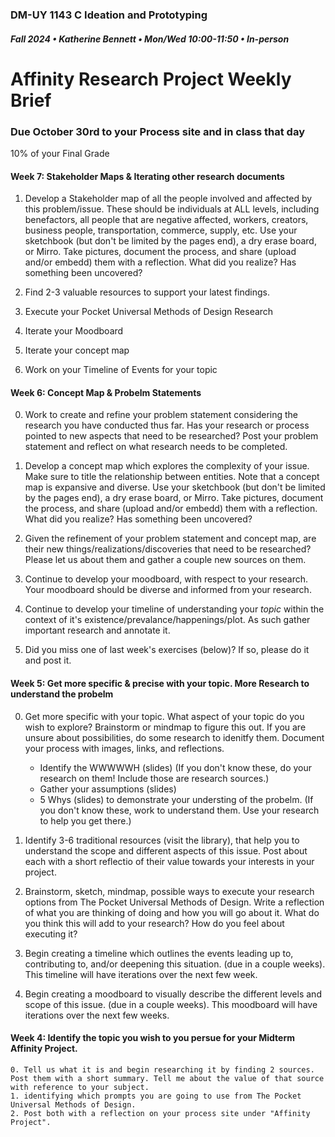 ### DM-UY 1143 C Ideation and Prototyping
##### Fall 2024 • Katherine Bennett • Mon/Wed 10:00-11:50 • In-person

# Affinity Research Project Weekly Brief

### Due October 30rd to your Process site and in class that day

10% of your Final Grade

#### Week 7: Stakeholder Maps & Iterating other research documents

1. Develop a Stakeholder map of all the people involved and affected by this problem/issue. These should be individuals at ALL levels, including benefactors, all people that are negative affected, workers, creators, business people, transportation, commerce, supply, etc. Use your sketchbook (but don't be limited by the pages end), a dry erase board, or Mirro. Take pictures, document the process, and share (upload and/or embedd) them with a reflection. What did you realize? Has something been uncovered?

2. Find 2-3 valuable resources to support your latest findings. 

3. Execute your Pocket Universal Methods of Design Research

4. Iterate your Moodboard

5. Iterate your concept map

6. Work on your Timeline of Events for your topic



#### Week 6: Concept Map & Probelm Statements

00. Work to create and refine your problem statement considering the research you have conducted thus far. Has your research or process pointed to new aspects that need to be researched? Post your problem statement and reflect on what research needs to be completed.

0. Develop a concept map which explores the complexity of your issue. Make sure to title the relationship between entities. Note that a concept map is expansive and diverse. Use your sketchbook (but don't be limited by the pages end), a dry erase board, or Mirro. Take pictures, document the process, and share (upload and/or embedd) them with a reflection. What did you realize? Has something been uncovered?

1. Given the refinement of your problem statement and concept map, are their new things/realizations/discoveries that need to be researched? Please let us about them and gather a couple new sources on them.

2. Continue to develop your moodboard, with respect to your research. Your moodboard should be diverse and informed from your research.

3. Continue to develop your timeline of understanding your *topic* within the context of it's existence/prevalance/happenings/plot. As such gather important research and annotate it.

4. Did you miss one of last week's exercises (below)? If so, please do it and post it.



#### Week 5: Get more specific & precise with your topic. More Research to understand the probelm

0. Get more specific with your topic. What aspect of your topic do you wish to explore? Brainstorm or mindmap to figure this out. If you are unsure about possibilities, do some research to idenitfy them. Document your process with images, links, and reflections.
	- Identify the WWWWWH (slides) (If you don't know these, do your research on them! Include those are research sources.)
	- Gather your assumptions (slides)
	- 5 Whys (slides) to demonstrate your understing of the probelm. (If you don't know these, work to understand them. Use your research to help you get there.)

1. Identify 3-6 traditional resources (visit the library), that help you to understand the scope and different aspects of this issue. Post about each with a short reflectio of their value towards your interests in your project. 

2. Brainstorm, sketch, mindmap, possible ways to execute your research options from The Pocket Universal Methods of Design. Write a reflection of what you are thinking of doing and how you will go about it. What do you think this will add to your research? How do you feel about executing it?

3. Begin creating a timeline which outlines the events leading up to, contributing to, and/or deepening this situation. (due in a couple weeks). This timeline will have iterations over the next few week.

4. Begin creating a moodboard to visually describe the different levels and scope of this issue. (due in a couple weeks). This moodboard will have iterations over the next few weeks.

#### Week 4: Identify the topic you wish to you persue for your Midterm Affinity Project. 

	0. Tell us what it is and begin researching it by finding 2 sources. Post them with a short summary. Tell me about the value of that source with reference to your subject.
	1. identifying which prompts you are going to use from The Pocket Universal Methods of Design. 
	2. Post both with a reflection on your process site under "Affinity Project".


